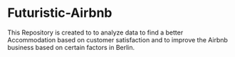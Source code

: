 # Futuristic-Airbnb
This Repository is created to to analyze data to find a better Accommodation based on customer satisfaction and to improve the Airbnb business based on certain factors in Berlin.
